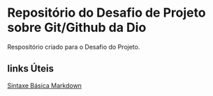 # Repositório do Desafio de Projeto sobre Git/Github da Dio
Respositório criado para o Desafio do Projeto.

## links Úteis
[Sintaxe Básica Markdown](https://www.markdownguide.org/basic-syntax/)
